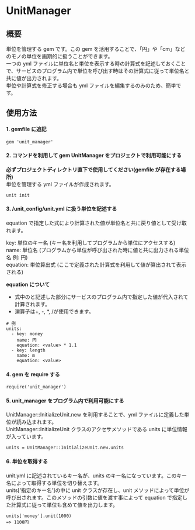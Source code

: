 # UnitManager

## 概要

単位を管理する gem です。この gem を活用することで、「円」や「cm」などのモノの単位を画期的に扱うことができます。  
一つの yml ファイルに単位名と単位を表示する時の計算式を記述しておくことで、サービスのプログラム内で単位を呼び出す時はその計算式に従って単位名と共に値が出力されます。  
単位や計算式を修正する場合も yml ファイルを編集するのみのため、簡単です。

## 使用方法

#### 1. gemfile に追記

```
gem 'unit_manager'
```

#### 2. コマンドを利用して gem UnitManager をプロジェクトで利用可能にする

**必ずプロジェクトディレクトリ直下で使用してください(gemfile が存在する場所)**  
 単位を管理する yml ファイルが作成されます。

```
unit init
```

#### 3. /unit_config/unit.yml に扱う単位を記述する

equation で指定した式により計算された値が単位名と共に戻り値として受け取れます。

key: 単位のキー名 (キー名を利用してプログラムから単位にアクセスする)  
 name: 単位名 (プログラムから単位が呼び出された時に値と共に出力される単位名 例: 円)  
 equation: 単位算出式 (ここで定義された計算式を利用して値が算出されて表示される)

**equation について**

- 式中の<value>と記述した部分にサービスのプログラム内で指定した値が代入されて計算されます。
- 演算子は+, -, \*, /が使用できます。

```
# 例
units:
  - key: money
    name: 円
    equation: <value> * 1.1
  - key: length
    name: m
    equation: <value>
```

#### 4. gem を require する

```
require('unit_manager')
```

#### 5. unit_manager をプログラム内で利用可能にする

UnitManager::InitializeUnit.new を利用することで、yml ファイルに定義した単位が読み込まれます。  
 UnitManager::InitializeUnit クラスのアクセサメソッドである units に単位情報が入っています。

```
units = UnitManager::InitializeUnit.new.units
```

#### 6. 単位を取得する

unit.yml に記述されているキー名が、units のキー名になっています。このキー名によって取得する単位を切り替えます。  
 units['指定のキー名']の中に unit クラスが存在し、unit メソッドによって単位が呼び出されます。このメソッドの引数に値を渡す事によって equation で指定した計算式に従って単位も含めて値を出力します。

```
units['money'].unit(1000)
=> 1100円
```
